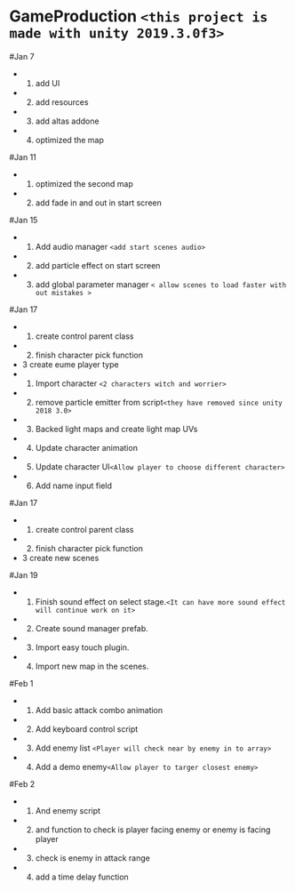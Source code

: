 # GameProduction `<this project is made with unity 2019.3.0f3>`

#Jan 7
* 1. add UI 
* 2. add resources 
* 3. add altas addone 
* 4. optimized the map 


#Jan 11
* 1. optimized the second map 
* 2. add fade in and out in start screen 

#Jan 15
* 1. Add audio manager `<add start scenes audio>`
* 2. add particle effect on start screen 
* 3. add global parameter manager `< allow scenes to load faster with out mistakes >` 
 

#Jan 17
* 1. create control parent class
* 2. finish character pick function
* 3  create eume player type 
* 1. Import character `<2 characters witch and worrier>`
* 2. remove particle emitter from script`<they have removed since unity 2018 3.0>`
* 3. Backed light maps and create light map UVs
* 4. Update character animation
* 5. Update character UI`<Allow player to choose different character>`
* 6. Add name input field

#Jan 17
* 1. create control parent class
* 2. finish character pick function
* 3  create new scenes

#Jan 19
* 1. Finish sound effect on select stage.`<It can have more sound effect will continue work on it>`
* 2. Create sound manager prefab.
* 3. Import easy touch plugin.
* 4. Import new map in the scenes.

#Feb 1
* 1. Add basic attack combo animation
* 2. Add keyboard control script
* 3. Add enemy list `<Player will check near by enemy in to array>`
* 4. Add a demo enemy`<Allow player to targer closest enemy>`

#Feb 2
* 1. And enemy script
* 2. and function to check is player facing enemy or enemy is facing player
* 3. check is enemy in attack range
* 4. add a time delay function

